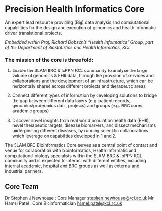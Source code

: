 # Precision Health Informatics Core
An expert lead resource providing (Big) data analysis and computational capabilities for the design and execution of genomics and health informatic driven translational projects.

_Embedded within Prof. Richard Dobson’s “Health Informatics” Group, part of the Department of Biostatistics and Health Informatics, KCL_

### The mission of the core is three fold:

1. Enable the SLAM BRC & IoPPN KCL community to analyse the large volume of genomics & EHR data, through the provision of services and collaborations and the development of an infrastructure, which can be horizontally shared across different projects and therapeutic areas.

2. Connect different types of information by developing solutions to bridge the gap between different data layers (e.g. patient records, genomics/proteomics data, projects) and groups (e.g. BRC cores, academic groups)

3. Discover novel insights from real world population health data (EHR), novel therapeutic targets, disease biomarkers, and dissect mechanisms underpinning different diseases, by running scientific collaborations which leverage on capabilities developed in 1 and 2.

The SLAM BRC Bioinformatics Core serves as a central point of contact and venue for collaboration with bioinformatics, Health Informatic and computational biology specialists within the SLAM BRC & IoPPN KCL community and is expected to interact with different entities, including internal academic, hospital and BRC groups as well as external and industrial partners.

## Core Team

Dr Stephen J Newhouse  : Core Manager  <stephen.newhouse@kcl.ac.uk>
Mr Hamel Patel  : Core Bioinformatician  <hamel.patel@kcl.ac.uk>
